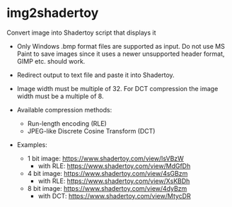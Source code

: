 # img2shadertoy
Convert image into Shadertoy script that displays it

* Only Windows .bmp format files are supported as input. Do not use MS Paint to save images since it uses a newer unsupported header format, GIMP etc. should work.
* Redirect output to text file and paste it into Shadertoy.
* Image width must be multiple of 32. For DCT compression the image width must be a multiple of 8.
* Available compression methods:
	* Run-length encoding (RLE)
	* JPEG-like Discrete Cosine Transform (DCT)

* Examples:
  * 1 bit image: https://www.shadertoy.com/view/lsVBzW
    * with RLE: https://www.shadertoy.com/view/MdGfDh
  * 4 bit image: https://www.shadertoy.com/view/4sGBzm
    * with RLE: https://www.shadertoy.com/view/XsKBDh
  * 8 bit image: https://www.shadertoy.com/view/4dyBzm
    * with DCT: https://www.shadertoy.com/view/MtycDR
